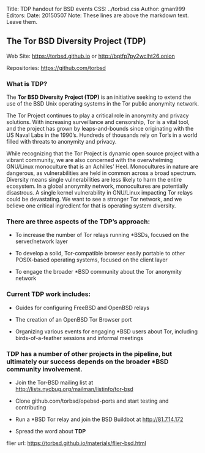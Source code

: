 Title: TDP handout for BSD events
CSS: ../torbsd.css
Author: gman999
Editors: 
Date: 20150507
Note: These lines are above the markdown text.  Leave them.

## The Tor BSD Diversity Project (TDP) ##

Web Site: https://torbsd.github.io or http://bptfp7py2wclht26.onion  

Repositories: https://github.com/torbsd  

### What is __TDP__? ###

The __Tor BSD Diversity Project (TDP)__ is an initiative seeking to extend the use of the BSD Unix operating systems in the Tor public anonymity network.

The Tor Project continues to play a critical role in anonymity and privacy solutions. With increasing surveillance and censorship, Tor is a vital tool, and the project has grown by leaps-and-bounds since originating with the US Naval Labs in the 1990’s. Hundreds of thousands rely on Tor’s in a world filled with threats to anonymity and privacy.

While recognizing that the Tor Project is dynamic open source project with a vibrant community, we are also concerned with the overwhelming GNU/Linux monoculture that is an Achilles’ Heel. Monocultures in nature are dangerous, as vulnerabilities are held in common across a broad spectrum. Diversity means single vulnerabilities are less likely to harm the entire ecosystem. In a global anonymity network, monocultures are potentially disastrous. A single kernel vulnerability in GNU/Linux impacting Tor relays could be devastating. We want to see a stronger Tor network, and we believe one critical ingredient for that is operating system diversity.

### There are three aspects of the __TDP’s__ approach: ###

* To increase the number of Tor relays running *BSDs, focused on the server/network layer

* To develop a solid, Tor-compatible browser easily portable to other POSIX-based operating systems, focused on the client layer

* To engage the broader *BSD community about the Tor anonymity network

### Current __TDP__ work includes: ###

* Guides for configuring FreeBSD and OpenBSD relays

* The creation of an OpenBSD Tor Browser port

* Organizing various events for engaging *BSD users about Tor, including birds-of-a-feather sessions and informal meetings

### __TDP__ has a number of other projects in the pipeline, but ultimately our success depends on the broader *BSD community involvement. ###

* Join the Tor-BSD mailing list at http://lists.nycbug.org/mailman/listinfo/tor-bsd

* Clone github.com/torbsd/opebsd-ports and start testing and contributing

* Run a *BSD Tor relay and join the BSD Buildbot at http://81.7.14.172

* Spread the word about __TDP__

flier url: https://torbsd.github.io/materials/flier-bsd.html
